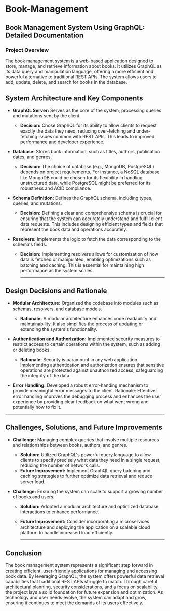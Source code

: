 # Book-Management

## Book Management System Using GraphQL: Detailed Documentation

### Project Overview
The book management system is a web-based application designed to store, manage, and retrieve information about books. It utilizes GraphQL as its data query and manipulation language, offering a more efficient and powerful alternative to traditional REST APIs. The system allows users to add, update, delete, and search for books in the database.

## **System Architecture and Key Components**
- **GraphQL Server:** Serves as the core of the system, processing queries and mutations sent by the client.
  - **Decision:** Chose GraphQL for its ability to allow clients to request exactly the data they need, reducing over-fetching and under-fetching issues common with REST APIs. This leads to improved performance and developer experience.
    
- **Database:** Stores book information, such as titles, authors, publication dates, and genres.
  - **Decision:** The choice of database (e.g., MongoDB, PostgreSQL) depends on project requirements. For instance, a NoSQL database like MongoDB could be chosen for its flexibility in handling unstructured data, while PostgreSQL might be preferred for its robustness and ACID compliance.
    
- **Schema Definition:** Defines the GraphQL schema, including types, queries, and mutations.
  - **Decision:** Defining a clear and comprehensive schema is crucial for ensuring that the system can accurately understand and fulfill client data requests. This includes designing efficient types and fields that represent the book data and operations accurately.
    
- **Resolvers:** Implements the logic to fetch the data corresponding to the schema's fields.
  - **Decision:** Implementing resolvers allows for customization of how data is fetched or manipulated, enabling optimizations such as batching and caching. This is essential for maintaining high performance as the system scales.
    <hr/>
    
## Design Decisions and Rationale
- **Modular Architecture:** Organized the codebase into modules such as schemas, resolvers, and database models.
  - **Rationale:** A modular architecture enhances code readability and maintainability. It also simplifies the process of updating or extending the system's functionality.

- **Authentication and Authorization:** Implemented security measures to restrict access to certain operations within the system, such as adding or deleting books.
  - **Rationale:** Security is paramount in any web application. Implementing authentication and authorization ensures that sensitive operations are protected against unauthorized access, safeguarding the integrity of the data.

- **Error Handling:** Developed a robust error-handing mechanism to provide meaningful error messages to the client.
Rationale: Effective error handling improves the debugging process and enhances the user experience by providing clear feedback on what went wrong and potentially how to fix it.

<hr/>

## Challenges, Solutions, and Future Improvements

- **Challenge:** Managing complex queries that involve multiple resources and relationships between books, authors, and genres.
  - **Solution:** Utilized GraphQL's powerful query language to allow clients to specify precisely what data they need in a single request, reducing the number of network calls.
  - **Future Improvement:** Implement GraphQL query batching and caching strategies to further optimize data retrieval and reduce server load.

- **Challenge:** Ensuring the system can scale to support a growing number of books and users.
  - **Solution:** Adopted a modular architecture and optimized database interactions to enhance performance.
  - **Future Improvement:** Consider incorporating a microservices architecture and deploying the application on a scalable cloud platform to handle increased load efficiently.
 
    <hr/>
## Conclusion
The book management system represents a significant step forward in creating efficient, user-friendly applications for managing and accessing book data. By leveraging GraphQL, the system offers powerful data retrieval capabilities that traditional REST APIs struggle to match. Through careful architectural planning, security considerations, and a focus on scalability, the project lays a solid foundation for future expansion and optimization. As technology and user needs evolve, the system can adapt and grow, ensuring it continues to meet the demands of its users effectively.
